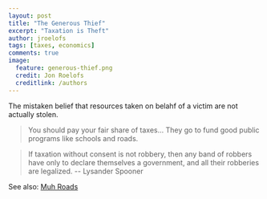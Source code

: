 ```yaml
---
layout: post
title: "The Generous Thief"
excerpt: "Taxation is Theft"
author: jroelofs
tags: [taxes, economics]
comments: true
image:
  feature: generous-thief.png
  credit: Jon Roelofs
  creditlink: /authors
---
```


The mistaken belief that resources taken on belahf of a victim are not actually stolen.

> You should pay your fair share of taxes... They go to fund good public programs like schools and roads.

> If taxation without consent is not robbery, then any band of robbers have only to declare themselves a government, and all their robberies are legalized.  -- Lysander Spooner

See also: [Muh Roads](/muh-roads)
